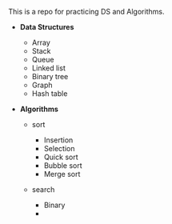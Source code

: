 
This is a repo for practicing DS and Algorithms.

- **Data Structures** 
  - Array
  - Stack
  - Queue
  - Linked list
  - Binary tree
  - Graph
  - Hash table
  
 - **Algorithms**
    - sort
      - Insertion
      - Selection
      - Quick sort
      - Bubble sort
      - Merge sort
      
    - search
      - Binary
      - 
